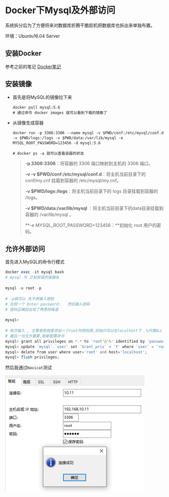 # Docker下Mysql及外部访问

系统拆分后为了方便将来对数据库折腾干脆趁机把数据库也拆出来单独布置。

环境：Ubuntu16.04 Server

## 安装Docker

参考之前的笔记 [Docker笔记](./其他/Docker笔记.md) 

## 安装镜像

* 首先是将MySQL的镜像拉下来

  ```
  docker pull mysql:5.6
  # 通过命令 docker images 就可以看到下载的镜像了
  ```



- 从镜像生成容器

  ```
  docker run -p 3306:3306 --name mysql -v $PWD/conf:/etc/mysql/conf.d -v $PWD/logs:/logs -v $PWD/data:/var/lib/mysql -e MYSQL_ROOT_PASSWORD=123456 -d mysql:5.6
  
  # docker ps -a 就可以查看容器的状态
  ```

  > **-p 3306:3306**：将容器的 3306 端口映射到主机的 3306 端口。
  >
  > **-v -v $PWD/conf:/etc/mysql/conf.d**：将主机当前目录下的 conf/my.cnf 挂载到容器的 /etc/mysql/my.cnf。
  >
  > **-v $PWD/logs:/logs**：将主机当前目录下的 logs 目录挂载到容器的 /logs。
  >
  > **-v $PWD/data:/var/lib/mysql** ：将主机当前目录下的data目录挂载到容器的 /var/lib/mysql 。
  >
  > **-e MYSQL_ROOT_PASSWORD=123456：**初始化 root 用户的密码。	



## 允许外部访问

首先进入MySQL的命令行模式

```php
docker exec -it mysql bash
# mysql 为 之前安装的容器名

mysql -u root -p
    
# -p就可以 先不用输入密码
# 出现一个 Enter password:   然后输入密码
# 密码正确后出现了熟悉的味道
    
mysql>
    
# 依次输入 , 主要意思就是添加一个root外网权限,初始只可以在localhost下  %代表ALL
# 最后一句尤为重要,刷新配置命令
mysql> grant all privileges on *.* to 'root'@'%' identified by 'password123';
mysql> update `mysql`.`user` set `Grant_priv` = 'Y' where `user` = 'root';
mysql> delete from user where user='root' and host='localhost';
mysql> flush privileges;

```



然后我通过`Navicat`测试

![1559114634005](../static/1559114634005.png)



